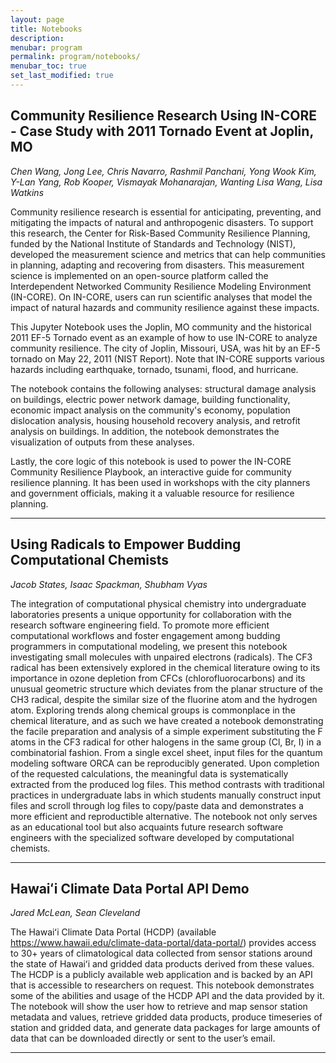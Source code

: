 ```yaml
---
layout: page
title: Notebooks
description: 
menubar: program
permalink: program/notebooks/
menubar_toc: true
set_last_modified: true
---
```


## Community Resilience Research Using IN-CORE - Case Study with 2011 Tornado Event at Joplin, MO

_Chen Wang, Jong Lee, Chris Navarro, Rashmil Panchani, Yong Wook Kim, Y-Lan Yang, Rob Kooper, Vismayak Mohanarajan, Wanting Lisa Wang, Lisa Watkins_

Community resilience research is essential for anticipating, preventing, and mitigating the impacts of natural and anthropogenic disasters. To support this research, the Center for Risk-Based Community Resilience Planning, funded by the National Institute of Standards and Technology (NIST), developed the measurement science and metrics that can help communities in planning, adapting and recovering from disasters. This measurement science is implemented on an open-source platform called the Interdependent Networked Community Resilience Modeling Environment (IN-CORE). On IN-CORE, users can run scientific analyses that model the impact of natural hazards and community resilience against these impacts.

This Jupyter Notebook uses the Joplin, MO community and the historical 2011 EF-5 Tornado event as an example of how to use IN-CORE to analyze community resilience. The city of Joplin, Missouri, USA, was hit by an EF-5 tornado on May 22, 2011 (NIST Report). Note that IN-CORE supports various hazards including earthquake, tornado, tsunami, flood, and hurricane.

The notebook contains the following analyses: structural damage analysis on buildings, electric power network damage, building functionality, economic impact analysis on the community's economy, population dislocation analysis, housing household recovery analysis, and retrofit analysis on buildings. In addition, the notebook demonstrates the visualization of outputs from these analyses.

Lastly, the core logic of this notebook is used to power the IN-CORE Community Resilience Playbook, an interactive guide for community resilience planning. It has been used in workshops with the city planners and government officials, making it a valuable resource for resilience planning.

------

## Using Radicals to Empower Budding Computational Chemists

_Jacob States, Isaac Spackman, Shubham Vyas_

The integration of computational physical chemistry into undergraduate laboratories presents a unique opportunity for collaboration with the research software engineering field. To promote more efficient computational workflows and foster engagement among budding programmers in computational modeling, we present this notebook investigating small molecules with unpaired electrons (radicals). The CF3 radical has been extensively explored in the chemical literature owing to its importance in ozone depletion from CFCs (chlorofluorocarbons) and its unusual geometric structure which deviates from the planar structure of the CH3 radical, despite the similar size of the fluorine atom and the hydrogen atom. Exploring trends along chemical groups is commonplace in the chemical literature, and as such we have created a notebook demonstrating the facile preparation and analysis of a simple experiment substituting the F atoms in the CF3 radical for other halogens in the same group (Cl, Br, I) in a combinatorial fashion. From a single excel sheet, input files for the quantum modeling software ORCA can be reproducibly generated. Upon completion of the requested calculations, the meaningful data is systematically extracted from the produced log files. This method contrasts with traditional practices in undergraduate labs in which students manually construct input files and scroll through log files to copy/paste data and demonstrates a more efficient and reproductible alternative. The notebook not only serves as an educational tool but also acquaints future research software engineers with the specialized software developed by computational chemists.

------

## Hawaiʻi Climate Data Portal API Demo

_Jared McLean, Sean Cleveland_

The Hawaiʻi Climate Data Portal (HCDP) (available <https://www.hawaii.edu/climate-data-portal/data-portal/>) provides access to 30+ years of climatological data collected from sensor stations around the state of Hawaiʻi and gridded data products derived from these values. The HCDP is a publicly available web application and is backed by an API that is accessible to researchers on request. This notebook demonstrates some of the abilities and usage of the HCDP API and the data provided by it. The notebook will show the user how to retrieve and map sensor station metadata and values, retrieve gridded data products, produce timeseries of station and gridded data, and generate data packages for large amounts of data that can be downloaded directly or sent to the user’s email.

------
